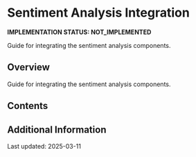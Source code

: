 # Sentiment Analysis Integration

**IMPLEMENTATION STATUS: NOT_IMPLEMENTED**

Guide for integrating the sentiment analysis components.

## Overview

Guide for integrating the sentiment analysis components.

## Contents

<!-- This is a placeholder template. Fill with actual content based on implementation status -->

## Additional Information

Last updated: 2025-03-11
